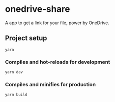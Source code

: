 # onedrive-share

A app to get a link for your file, power by OneDrive.

## Project setup
```
yarn
```

### Compiles and hot-reloads for development
```
yarn dev
```

### Compiles and minifies for production
```
yarn build
```
